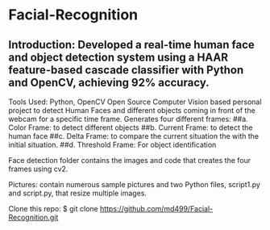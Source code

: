 # Facial-Recognition

## Introduction: Developed a real-time human face and object detection system using a HAAR feature-based cascade classifier with Python and OpenCV, achieving 92% accuracy.

Tools Used: Python, OpenCV
Open Source Computer Vision based personal project to detect Human Faces and different objects coming in front of the webcam for a specific time frame. 
Generates four different frames: 
##a.	Color Frame: to detect different objects
##b.	Current Frame: to detect the human face
##c.	Delta Frame: to compare the current situation the with the initial situation.
##d.	Threshold Frame: For object identification



Face detection folder contains the images and code that creates the four frames using cv2. 

Pictures: contain numerous sample pictures and two Python files, script1.py and script.py, that resize multiple images. 


Clone this repo: $ git clone https://github.com/md499/Facial-Recognition.git
